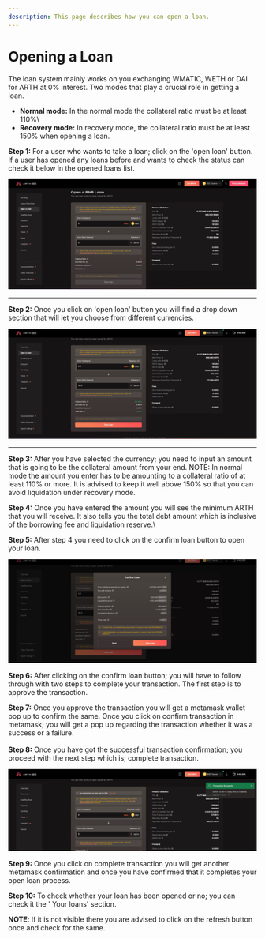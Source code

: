 ```yaml
---
description: This page describes how you can open a loan.
---
```


# Opening a Loan

The loan system mainly works on you exchanging WMATIC, WETH or DAI for ARTH at 0% interest. Two modes that play a crucial role in getting a loan.

* **Normal mode:** In the normal mode the collateral ratio must be at least 110%\\
* **Recovery mode:** In recovery mode, the collateral ratio must be at least 150% when opening a loan.

**Step 1:** For a user who wants to take a loan; click on the 'open loan' button. If a user has opened any loans before and wants to check the status can check it below in the opened loans list.

![The user needs to click on open loan to start the first step towards opening a loan.](<../.gitbook/assets/1 (2).jpg>)

****

**Step 2:** Once you click on 'open loan' button you will find a drop down section that will let you choose from different currencies.&#x20;

![You need to input an amount that is going to be the collateral amount from your end.](<../.gitbook/assets/2 (1).jpg>)

****

**Step 3:** After you have selected the currency; you need to input an amount that is going to be the collateral amount from your end. NOTE: In normal mode the amount you enter has to be amounting to a collateral ratio of at least 110% or more. It is advised to keep it well above 150% so that you can avoid liquidation under recovery mode.

**Step 4:** Once you have entered the amount you will see the minimum ARTH that you will receive. It also tells you the total debt amount which is inclusive of the borrowing fee and liquidation reserve.\


**Step 5:** After step 4 you need to click on the confirm loan button to open your loan.

![You need to click on the 'take loan' button to confirm the opening of the loan. ](<../.gitbook/assets/3 (2).jpg>)

**Step 6:** After clicking on the confirm loan button; you will have to follow through with two steps to complete your transaction. The first step is to approve the transaction.

**Step 7:** Once you approve the transaction you will get a metamask wallet pop up to confirm the same. Once you click on confirm transaction in metamask; you will get a pop up regarding the transaction whether it was a success or a failure.\
\
**Step 8:** Once you have got the successful transaction confirmation; you proceed with the next step which is; complete transaction.

![Successful confirmation of the opening of the loan](<../.gitbook/assets/4 (1).jpg>)

**Step 9:** Once you click on complete transaction you will get another metamask confirmation and once you have confirmed that it completes your open loan process.

**Step 10:** To check whether your loan has been opened or no; you can check it the ' Your loans' section.

**NOTE**: If it is not visible there you are advised to click on the refresh button once and check for the same.
